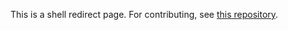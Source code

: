This is a shell redirect page. For contributing, see [this repository](https://github.com/smlhelp/book).
